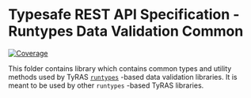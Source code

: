 # Typesafe REST API Specification - Runtypes Data Validation Common

[![Coverage](https://codecov.io/gh/ty-ras/data-runtypes/branch/main/graph/badge.svg?flag=data)](https://codecov.io/gh/ty-ras/data-runtypes)

This folder contains library which contains common types and utility methods used by TyRAS [`runtypes`](https://github.com/pelotom/runtypes) -based data validation libraries.
It is meant to be used by other `runtypes` -based TyRAS libraries.
